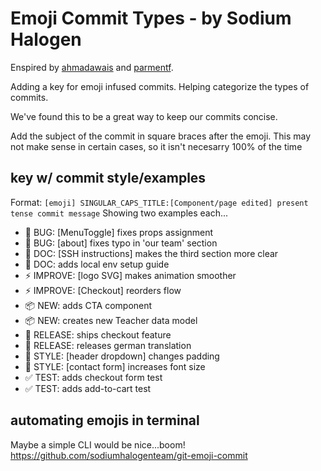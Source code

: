 # Emoji Commit Types - by Sodium Halogen

Enspired by [ahmadawais](https://github.com/ahmadawais/create-guten-block) and [parmentf](https://gist.github.com/parmentf/035de27d6ed1dce0b36a).

Adding a key for emoji infused commits. Helping categorize the types of commits.

We've found this to be a great way to keep our commits concise.

Add the subject of the commit in square braces after the emoji. This may not make sense in certain cases, so it isn't necesarry 100% of the time

## key w/ commit style/examples

Format: `[emoji] SINGULAR_CAPS_TITLE:[Component/page edited] present tense commit message`
Showing two examples each...

* 🐛 BUG: [MenuToggle] fixes props assignment
* 🐛 BUG: [about] fixes typo in 'our team' section
* 📖 DOC: [SSH instructions] makes the third section more clear
* 📖 DOC: adds local env setup guide
* ⚡ IMPROVE: [logo SVG] makes animation smoother
* ⚡ IMPROVE: [Checkout] reorders flow
* 📦 NEW: adds CTA component
* 📦 NEW: creates new Teacher data model
* 🚀 RELEASE: ships checkout feature
* 🚀 RELEASE: releases german translation
* 💅 STYLE: [header dropdown] changes padding
* 💅 STYLE: [contact form] increases font size
* ✅ TEST: adds checkout form test
* ✅ TEST: adds add-to-cart test

## automating emojis in terminal

Maybe a simple CLI would be nice...boom!
https://github.com/sodiumhalogenteam/git-emoji-commit
